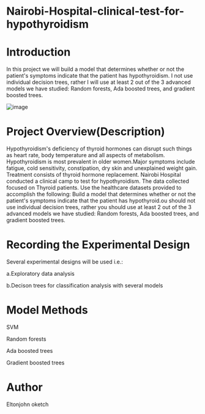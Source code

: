 # Nairobi-Hospital-clinical-test-for-hypothyroidism
# Introduction

In this project we will build a model that determines whether or not the patient's symptoms indicate that the patient has hypothyroidism. I not use individual decision trees, rather I will use at least 2 out of the 3 advanced models we have studied: Random forests, Ada boosted trees, and gradient boosted trees.

![image](https://user-images.githubusercontent.com/98347891/210129467-f74efbfa-db06-4084-b1cf-165500503f96.png)

# Project Overview(Description)

Hypothyroidism's deficiency of thyroid hormones can disrupt such things as heart rate, body temperature and all aspects of metabolism. Hypothyroidism is most prevalent in older women.Major symptoms include fatigue, cold sensitivity, constipation, dry skin and unexplained weight gain. Treatment consists of thyroid hormone replacement.
Nairobi Hospital conducted a clinical camp to test for hypothyroidism. The data collected focused on Thyroid patients. Use the healthcare datasets provided to accomplish the following:  Build a model that determines whether or not the patient's symptoms indicate that the patient has hypothyroid.ou should not use individual decision trees, rather you should use at least 2 out of the 3 advanced models we have studied: Random forests, Ada boosted trees, and gradient boosted trees.

# Recording the Experimental Design

Several experimental designs will be used i.e.:

a.Exploratory data analysis

b.Decison trees for classification analysis with several models

# Model Methods

SVM

Random forests

Ada boosted trees

Gradient boosted trees

# Author

Eltonjohn oketch
